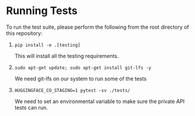 # Running Tests

To run the test suite, please perform the following from the root directory of this repository:

1. `pip install -e .[testing]`

      This will install all the testing requirements.
2. `sudo apt-get update; sudo apt-get install git-lfs -y`

      We need git-lfs on our system to run some of the tests
    
3. `HUGGINGFACE_CO_STAGING=1 pytest -sv ./tests/`
    
      We need to set an environmental variable to make sure the private API tests can run. 